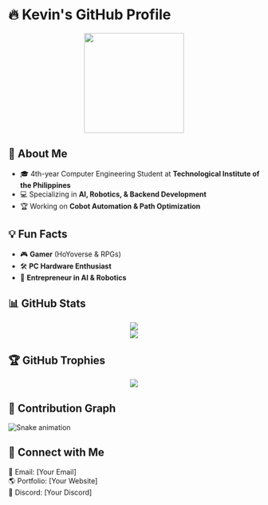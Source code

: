 # 🔥 Kevin's GitHub Profile

<p align="center">
  <img src="https://media.giphy.com/media/xT9IgzoKnwFNmISR8I/giphy.gif" width="200px">
</p>

## 🚀 About Me
- 🎓 4th-year Computer Engineering Student at **Technological Institute of the Philippines**  
- 💻 Specializing in **AI, Robotics, & Backend Development**  
- 🏆 Working on **Cobot Automation & Path Optimization**  

## 💡 Fun Facts
- 🎮 **Gamer** (HoYoverse & RPGs)
- 🛠️ **PC Hardware Enthusiast**
- 🚀 **Entrepreneur in AI & Robotics**

## 📊 GitHub Stats  
<p align="center">
  <img src="https://github-readme-streak-stats.herokuapp.com/?user=KevinS4160&theme=radical" />
  <br>
  <img src="https://github-readme-stats.vercel.app/api?username=KevinS4160&show_icons=true&theme=radical" />
</p>

## 🏆 GitHub Trophies  
<p align="center">
  <img src="https://github-profile-trophy.vercel.app/?username=KevinS4160&theme=onedark" />
</p>

## 🐍 Contribution Graph  
![Snake animation](https://raw.githubusercontent.com/KevinS4160/Mobius-/output/github-contribution-grid-snake-dark.svg)

## 🔗 Connect with Me  
📧 Email: [Your Email]  
🌎 Portfolio: [Your Website]  
💬 Discord: [Your Discord]  
